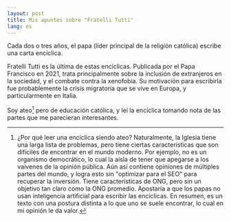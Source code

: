 ```yaml
---
layout: post
title: Mis apuntes sobre "Fratelli Tutti"
lang: es
---
```


Cada dos o tres años, el papa (líder principal de la religión católica) escribe una carta encíclica.

Fratelli Tutti es la última de estas encíclicas. Publicada por el Papa Francisco en 2021, trata principalmente sobre la inclusión de extranjeros en la sociedad, y el combate contra la xenofobia. Su motivación para escribirla fue probablemente la crisis migratoria que se vive en Europa, y particularmente en Italia.

Soy ateo[^ateo] pero de educación católica, y leí la encíclica tomando nota de las partes que me parecieran interesantes.

[^ateo]: ¿Por qué leer una encíclica siendo ateo? Naturalmente, la Iglesia tiene una larga lista de problemas, pero tiene ciertas características que son difíciles de encontrar en el mundo moderno. Por ejemplo, no es un organismo democrático, lo cual la aísla de tener que apegarse a los vaivenes de la opinión pública. Aún así contiene opiniones de múltiples partes del mundo, y logra esto sin "optimizar para el SEO" para recuperar la inversión. Tiene características de ONG, pero sin un objetivo tan claro como la ONG promedio. Apostaría a que los papas no usan inteligencia artificial para escribir las encíclicas. En resumen, es un texto con una postura distinta a lo que uno se suele encontrar, lo cual en mi opinión le da valor.


